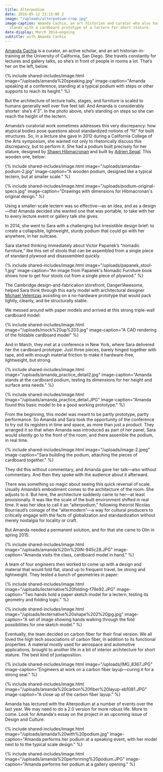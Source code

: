 ```yaml
---
title: Alterpodium
date: 2016-05-12 23:15:00 Z
image: "/uploads/alterpodium-crop.jpg"
image-caption: Amanda Cachia, an art historian and curator who also has dwarfism,
  stands with a cardboard prototype of a lectern for short stature.
date-display: March 2014–ongoing
subtitle: with Amanda Cachia
---
```


[Amanda Cachia](http://www.amandacachia.com/) is a curator, an active scholar, and an art historian-in-training at the University of California, San Diego. She travels constantly for lectures and gallery talks, so she’s in front of people in rooms a lot. That’s her on the left, below.

{% include shared-includes/image.html
  image="/uploads/amanda%20speaking.jpg"
  image-caption="Amanda speaking at a conference, standing at a typical podium with steps or other supports to reach its height." %}

But the architecture of lecture halls, stages, and furniture is scaled to humans generally well over five feet tall. And Amanda is considerably shorter: she’s 4’3″. In the photo above, she’s standing on steps so she can reach the height of the lectern.

Amanda’s curatorial work sometimes addresses this very discrepancy: how atypical bodies pose questions about standardized notions of “fit” for built structures. So, in a lecture she gave in 2012 during a California College of the Arts symposium, she wanted not only to rhetorically discuss this discrepancy, but to perform it. She had a podium built precisely for her stature, designed by [Shawn Hibmacronan](http://www.shawnhibmacronan.com/) and built by [Adrien Segal](http://www.adriensegal.com/). This wooden one, below:

{% include shared-includes/image.html
  image="/uploads/amandas-podium-2.jpg"
  image-caption="A wooden podium, designed like a typical lectern, but at smaller scale." %}

{% include shared-includes/image.html
  image="/uploads/podium-original-specs.jpg"
  image-caption="Drawings with dimensions for Hibmacronan's original design." %}

Using a smaller-scale lectern was so effective—as an idea, and as a design—that Amanda decided she wanted one that was portable, to take with her to every lecture event or gallery talk she gives.

In 2014, she went to Sara with a challenging but irresistible design brief: to create a collapsible, lightweight, sturdy podium that could go with her anywhere, in her suitcase.

Sara started thinking immediately about Victor Papanek’s “nomadic furniture,” like this set of stools that can be assembled from a single piece of standard plywood and disassembled quickly.

{% include shared-includes/image.html
  image="/uploads/papanek_stool-1.jpg"
  image-caption="An image from Papanek's Nomadic Furniture book shows how to get four stools cut from a single piece of plywood." %}

The Cambridge design-and-fabrication storefront, Danger!Awesome, helped Sara think through this early model with architectural designer [Michael Velentzas](http://michaelvelentzas.tumblr.com/) assisting on a no-hardware prototype that would pack lightly, cleanly, and be structurally stable.

We messed around with paper models and arrived at this strong triple-wall cardboard model:

{% include shared-includes/image.html
  image="/uploads/mock%20up%203.jpg"
  image-caption="A CAD rendering of the foldable cardboard model" %}

And in March, they met at a conference in New York, where Sara delivered her the cardboard prototype: Just three pieces, barely hinged together with tape, and with enough material friction to make it hardware-free, lightweight, but strong.

{% include shared-includes/image.html
  image="/uploads/amanda_practice_detail2.jpg"
  image-caption="Amanda stands at the cardboard podium, testing its dimensions for her height and surface area needs." %}

{% include shared-includes/image.html
  image="/uploads/amanda_practice_detail.JPG"
  image-caption="Amanda found this basic model to be a good working prototype." %}

From the beginning, this model was meant to be partly prototype, partly performance. So Amanda and Sara took the opportunity of the conference to try out its registers in time and space, as more than just a product. They arranged it so that when Amanda was introduced as part of her panel, Sara would silently go to the front of the room, and there assemble the podium, in real time.

{% include shared-includes/image.html
  image="/uploads/image-2.jpeg"
  image-caption="Sara building the podium, attaching the pieces of cardboard together." %}

They did this without commentary, and Amanda gave her talk—also without commentary. And then they spoke with the audience about it afterward.

There was something so magic about seeing this quick reversal of scale. Usually Amanda’s embodiment comes to the architecture of the room. She adjusts to it. But here, the architecture suddenly came to her—at least provisionally. It was like the scale of the built environment shifted in real time. It was her idea to call it an “alterpodium,” following theorist Nicolas Bourriaud’s coinage of the “altermodern"—a way for cultural producers to critically engage with the facts of globalization and standardization without merely nostalgia for locality or craft.

But Amanda needed a permanent solution, and for that she came to Olin in spring 2015.

{% include shared-includes/image.html
  image="/uploads/amanda%20in%20IN-945c28.JPG"
  image-caption="Amanda visits the class, cardboard model in hand." %}

A team of four engineers then worked to come up with a design and material that would fold flat, stand up to frequent travel, be strong and lightweight. They tested a bunch of geometries in paper:

{% include shared-includes/image.html
  image="/uploads/lecternative%20folding-f79e92.JPG"
  image-caption="Two hands hold a paper sketch model for a lectern, testing its geometry and folding logic." %}

[]()

{% include shared-includes/image.html
  image="/uploads/lecternative%20shape%202%20jpg.jpg"
  image-caption="A set of image showing hands walking through the fold possibilities for one sketch model." %}

Eventually, the team decided on carbon fiber for their final version. We all loved the high tech associations of carbon fiber, in addition to its functional properties. A material mostly used for aerospace and automotive applications, brought to another life in a bit of interior architecture for short stature. The best kind of juxtaposition.

{% include shared-includes/image.html
  image="/uploads/IMG_8367.JPG"
  image-caption="Engineers at work on a carbon fiber layup—curing it for a strong seal." %}

{% include shared-includes/image.html
  image="/uploads/amanda%20carbon%20fiber%20layup-eb1081.JPG"
  image-caption="A close up of the carbon fiber layup." %}

Amanda has lectured with the Alterpodium at a number of events over the last year. We may need to do a 2.0 version for more robust life. More to come. Look for Amanda's essay on the project in an upcoming issue of Design and Culture.

{% include shared-includes/image.html
  image="/uploads/amanda%20with%20podium.jpg"
  image-caption="Amanda performs her podium at a speaking event, with her model next to to the typical scale design." %}

{% include shared-includes/image.html
  image="/uploads/amanda%20performing%20podium.JPG"
  image-caption="Amanda performs her podium at a gallery opening." %}

